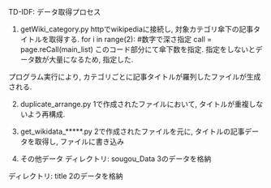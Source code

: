 TD-IDF: データ取得プロセス

1. getWiki_category.py
httpでwikipediaに接続し, 対象カテゴリ傘下の記事タイトルを取得する.
for i in range(2): #数字で深さ指定
    call = page.reCall(main_list)
このコード部分にて傘下数を指定.
指定をしないとデータ数が大量になるため, 指定した.

プログラム実行により, カテゴリごとに記事タイトルが羅列したファイルが生成される.

2. duplicate_arrange.py
1で作成されたファイルにおいて, タイトルが重複しないよう再構成.

3. get_wikidata_*****.py
2で作成されたファイルを元に, タイトルの記事データを取得し, ファイルに書き込み

4. その他データ
ディレクトリ: sougou_Data
3のデータを格納

ディレクトリ: title
2のデータを格納
